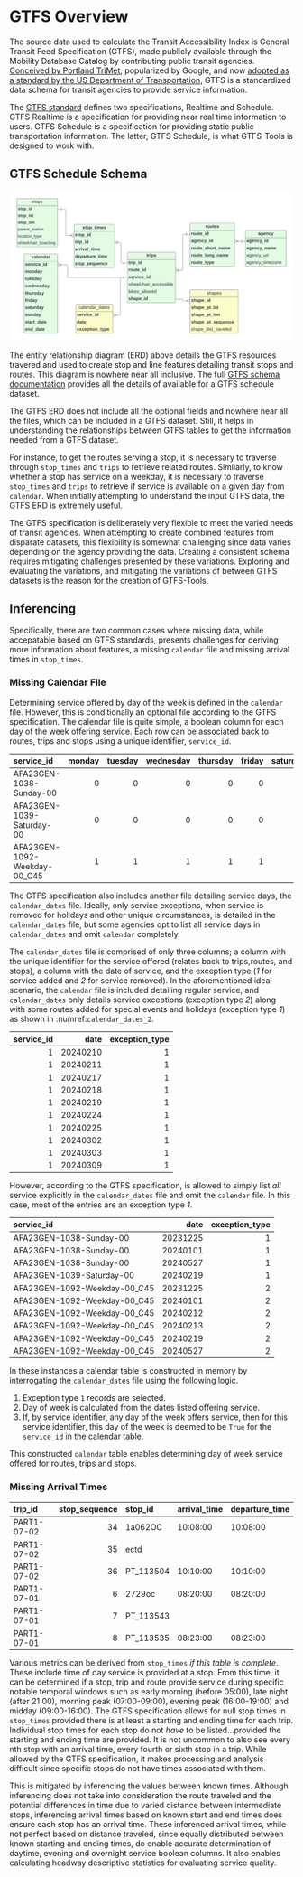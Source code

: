 # GTFS Overview

The source data used to calculate the Transit Accessibility Index is General Transit Feed Specification (GTFS),
made publicly available through the Mobility Database Catalog by contributing public transit agencies.
[Conceived by Portland TriMet](https://gtfs.org/background/), popularized by Google, and now 
[adopted as a standard by the US Department of Transportation](https://www.federalregister.gov/documents/2022/07/0/2022-14502/national-transit-database-reporting-changes-and-clarifications), 
GTFS is a standardized data schema for transit agencies to provide service information.

The [GTFS standard](https://gtfs.org/documentation/overview/) defines two specifications, Realtime and Schedule. GTFS Realtime 
is a specification for providing near real time information to users. GTFS Schedule is a specification for providing static
public transportation information. The latter, GTFS Schedule, is what GTFS-Tools is designed to work with.

## GTFS Schedule Schema

![GTFS Schema Entity Relationship Diagram](assets/gtfs_entity_relationship.png)

The entity relationship diagram (ERD) above details the GTFS resources travered and used to create stop and line features detailing
transit stops and routes. This diagram is nowhere near all inclusive. The full
[GTFS schema documentation](https://gtfs.org/schedule/reference/#gtfs-schedule-reference) provides all the details of available 
for a GTFS schedule dataset.

The GTFS ERD does not include all the optional fields and nowhere near all the files, which can be included in a GTFS 
dataset. Still, it helps in understanding the relationships between GTFS tables to get the information needed from 
a GTFS dataset. 

For instance, to get the routes serving a stop, it is necessary to traverse through `stop_times` and `trips` to
retrieve related routes. Similarly, to know whether a stop has service on a weekday, it is necessary to traverse
`stop_times` and `trips` to retrieve if service is available on a given day from `calendar`. When initially
attempting to understand the input GTFS data, the GTFS ERD is extremely useful.

The GTFS specification is deliberately very flexible to meet the varied needs of transit agencies. When attempting to
create combined features from disparate datasets, this flexibility is somewhat challenging since data varies depending 
on the agency providing the data. Creating a consistent schema requires mitigating challenges presented by these variations.
Exploring and evaluating the variations, and mitigating the variations of between GTFS datasets is the reason for the 
creation of GTFS-Tools.

## Inferencing

Specifically, there are two common cases where missing data, while accepatable based on GTFS standards, presents challenges
for deriving more information about features, a missing `calendar` file and missing arrival times in `stop_times`.

### Missing Calendar File

Determining service offered by day of the week is defined in the `calendar` file. However, this is conditionally an optional
file according to the GTFS specification. The calendar file is quite simple, a boolean column for each day of the week offering 
service. Each row can be associated back to routes, trips and stops using a unique identifier, `service_id`.

| service_id                   |   monday |   tuesday |   wednesday |   thursday |   friday |   saturday |   sunday |   start_date |   end_date |
|:-----------------------------|---------:|----------:|------------:|-----------:|---------:|-----------:|---------:|-------------:|-----------:|
| AFA23GEN-1038-Sunday-00      |        0 |         0 |           0 |          0 |        0 |          0 |        1 |     20231217 |   20240616 |
| AFA23GEN-1039-Saturday-00    |        0 |         0 |           0 |          0 |        0 |          1 |        0 |     20231223 |   20240622 |
| AFA23GEN-1092-Weekday-00_C45 |        1 |         1 |           1 |          1 |        1 |          0 |        0 |     20231218 |   20240621 |

The GTFS specification also includes another file detailing service days, the `calendar_dates` file. Ideally, only
service exceptions, when service is removed for holidays and other unique circumstances, is detailed in the
`calendar_dates` file, but some agencies opt to list all service days in `calendar_dates` and omit `calendar`
completely.

The `calendar_dates` file is comprised of only three columns; a column with the unique identifier for the service
offered (relates back to trips,routes, and stops), a column with the date of service, and the exception type (*1*
for service added and *2* for service removed). In the aforementioned ideal scenario, the `calendar` file is
included detailing regular service, and `calendar_dates` only details service exceptions (exception type *2*) along
with some routes added for special events and holidays (exception type *1*) as shown in :numref:`calendar_dates_2`.

|   service_id |     date |   exception_type |
|-------------:|---------:|-----------------:|
|            1 | 20240210 |                1 |
|            1 | 20240211 |                1 |
|            1 | 20240217 |                1 |
|            1 | 20240218 |                1 |
|            1 | 20240219 |                1 |
|            1 | 20240224 |                1 |
|            1 | 20240225 |                1 |
|            1 | 20240302 |                1 |
|            1 | 20240303 |                1 |
|            1 | 20240309 |                1 |

However, according to the GTFS specification, is allowed to simply list *all* service explicitly in the
`calendar_dates` file and omit the `calendar` file. In this case, most of the entries are an exception type *1*.

| service_id                   |     date |   exception_type |
|:-----------------------------|---------:|-----------------:|
| AFA23GEN-1038-Sunday-00      | 20231225 |                1 |
| AFA23GEN-1038-Sunday-00      | 20240101 |                1 |
| AFA23GEN-1038-Sunday-00      | 20240527 |                1 |
| AFA23GEN-1039-Saturday-00    | 20240219 |                1 |
| AFA23GEN-1092-Weekday-00_C45 | 20231225 |                2 |
| AFA23GEN-1092-Weekday-00_C45 | 20240101 |                2 |
| AFA23GEN-1092-Weekday-00_C45 | 20240212 |                2 |
| AFA23GEN-1092-Weekday-00_C45 | 20240213 |                2 |
| AFA23GEN-1092-Weekday-00_C45 | 20240219 |                2 |
| AFA23GEN-1092-Weekday-00_C45 | 20240527 |                2 |

In these instances a calendar table is constructed in memory by interrogating the `calendar_dates`
file using the following logic.

1. Exception type `1` records are selected.
2. Day of week is calculated from the dates listed offering service.
3. If, by service identifier, any day of the week offers service, then for this service identifier, this day of 
  the week is deemed to be `True` for the `service_id` in the calendar table.

This constructed `calendar` table enables determining day of week service offered for routes, trips and stops.

### Missing Arrival Times

| trip_id     |   stop_sequence | stop_id   | arrival_time   | departure_time   |
|:------------|----------------:|:----------|:---------------|:-----------------|
| PART1-07-02 |              34 | 1a062OC   | 10:08:00       | 10:08:00         |
| PART1-07-02 |              35 | ectd      | <NA>           | <NA>             |
| PART1-07-02 |              36 | PT_113504 | 10:10:00       | 10:10:00         |
| PART1-07-01 |               6 | 2729oc    | 08:20:00       | 08:20:00         |
| PART1-07-01 |               7 | PT_113543 | <NA>           | <NA>             |
| PART1-07-01 |               8 | PT_113535 | 08:23:00       | 08:23:00         |

Various metrics can be derived from `stop_times` _if this table is complete_. These include time of day service is
provided at a stop. From this time, it can be determined if a stop, trip and route provide service during specific
notable temporal windows such as early morning (before 05:00), late night (after 21:00), morning peak (07:00-09:00),
evening peak (16:00-19:00) and midday (09:00-16:00). The GTFS specification allows for null stop times in `stop_times`
provided there is at least a starting and ending time for each trip. Individual stop times for each stop do not 
_have_ to be listed...provided the starting and ending time are provided. It is not uncommon to also see every nth 
stop with an arrival time, every fourth or sixth stop in a trip. While allowed by the GTFS specification, it makes
processing and analysis difficult since specific stops do not have times associated with them.

This is mitigated by inferencing the values between known times. Although inferencing does not take into consideration
the route traveled and the potential differences in time due to varied distance between intermediate stops,
inferencing arrival times based on known start and end times does ensure each stop has an arrival time. These
inferenced arrival times, while not perfect based on distance traveled, since equally distributed between known starting
and ending times, do enable accurate determination of daytime, evening and overnight service boolean columns. It
also enables calculating headway descriptive statistics for evaluating service quality.
